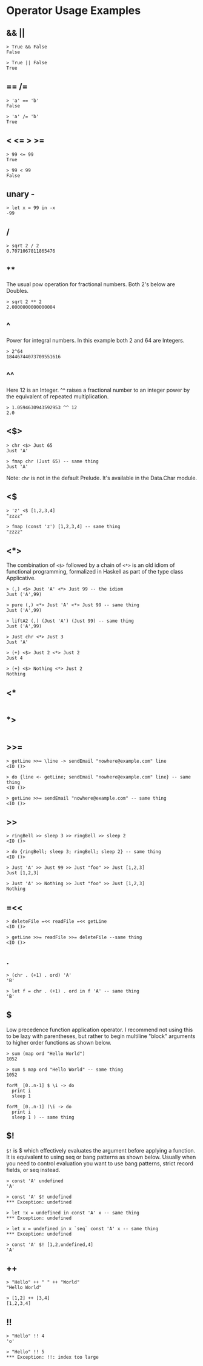 # Operator Usage Examples

## && ||
```
> True && False
False

> True || False
True
```

## == /=

```
> 'a' == 'b'
False

> 'a' /= 'b'
True
```

## < <= > >=

```
> 99 <= 99
True

> 99 < 99
False
```

## unary -

```
> let x = 99 in -x
-99
```

## /

```
> sqrt 2 / 2
0.7071067811865476
```

## **

The usual pow operation for fractional numbers. Both 2's below are Doubles.

```
> sqrt 2 ** 2
2.0000000000000004
```

## ^

Power for integral numbers. In this example both 2 and 64 are Integers.

```
> 2^64
18446744073709551616
```

## ^^

Here 12 is an Integer. ^^ raises a fractional number to an integer power
by the equivalent of repeated multiplication.

```
> 1.0594630943592953 ^^ 12
2.0
```

## <$>

```
> chr <$> Just 65
Just 'A'

> fmap chr (Just 65) -- same thing
Just 'A'

```

Note: `chr` is not in the default Prelude. It's available in the Data.Char
module.

## <$

```
> 'z' <$ [1,2,3,4]
"zzzz"

> fmap (const 'z') [1,2,3,4] -- same thing
"zzzz"
```

## <*>

The combination of `<$>` followed by a chain of `<*>` is an old idiom
of functional programming, formalized in Haskell as part of the
type class Applicative.

```
> (,) <$> Just 'A' <*> Just 99 -- the idiom
Just ('A',99)

> pure (,) <*> Just 'A' <*> Just 99 -- same thing
Just ('A',99)

> liftA2 (,) (Just 'A') (Just 99) -- same thing
Just ('A',99)

> Just chr <*> Just 3
Just 'A'

> (+) <$> Just 2 <*> Just 2
Just 4

> (+) <$> Nothing <*> Just 2
Nothing
```

## <*

```
```

## *>

```
```

## >>=

```
> getLine >>= \line -> sendEmail "nowhere@example.com" line
<IO ()>

> do {line <- getLine; sendEmail "nowhere@example.com" line} -- same thing
<IO ()>

> getLine >>= sendEmail "nowhere@example.com" -- same thing
<IO ()>
```

## >>

```
> ringBell >> sleep 3 >> ringBell >> sleep 2
<IO ()>

> do {ringBell; sleep 3; ringBell; sleep 2} -- same thing
<IO ()>

> Just 'A' >> Just 99 >> Just "foo" >> Just [1,2,3]
Just [1,2,3]

> Just 'A' >> Nothing >> Just "foo" >> Just [1,2,3]
Nothing
```

## =<<

```
> deleteFile =<< readFile =<< getLine
<IO ()>

> getLine >>= readFile >>= deleteFile --same thing
<IO ()>
```

## .

```
> (chr . (+1) . ord) 'A'
'B'

> let f = chr . (+1) . ord in f 'A' -- same thing
'B'
```

## $

Low precedence function application operator. I recommend not using this to
be lazy with parentheses, but rather to begin multiline "block" arguments
to higher order functions as shown below.

```
> sum (map ord "Hello World")
1052

> sum $ map ord "Hello World" -- same thing
1052
```

```
forM_ [0..n-1] $ \i -> do
  print i
  sleep 1

forM_ [0..n-1] (\i -> do
  print i
  sleep 1 ) -- same thing
```

## $!

`$!` is $ which effectively evaluates the argument before applying a function.
It is equivalent to using seq or bang patterns as shown below. Usually when
you need to control evaluation you want to use bang patterns, strict record
fields, or seq instead.

```
> const 'A' undefined
'A'

> const 'A' $! undefined
*** Exception: undefined

> let !x = undefined in const 'A' x -- same thing
*** Exception: undefined

> let x = undefined in x `seq` const 'A' x -- same thing
*** Exception: undefined

> const 'A' $! [1,2,undefined,4]
'A'
```

## ++

```
> "Hello" ++ " " ++ "World"
"Hello World"

> [1,2] ++ [3,4]
[1,2,3,4]
```

## !!

```
> "Hello" !! 4
'o'

> "Hello" !! 5
*** Exception: !!: index too large
```

